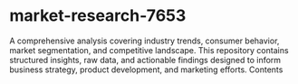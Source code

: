 # market-research-7653
A comprehensive analysis covering industry trends, consumer behavior, market segmentation, and competitive landscape. This repository contains structured insights, raw data, and actionable findings designed to inform business strategy, product development, and marketing efforts.  Contents
